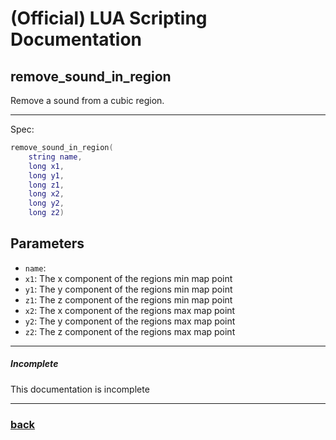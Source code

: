 
# (Official) LUA Scripting Documentation

## remove_sound_in_region

Remove a sound from a cubic region.

___

Spec:

```lua
remove_sound_in_region(
	string name,
	long x1,
	long y1,
	long z1,
	long x2,
	long y2,
	long z2)
```

## Parameters

- `name`: 
- `x1`: The x component of the regions min map point
- `y1`: The y component of the regions min map point
- `z1`: The z component of the regions min map point
- `x2`: The x component of the regions max map point
- `y2`: The y component of the regions max map point
- `z2`: The z component of the regions max map point

___

##### Incomplete

This documentation is incomplete

___

### [back](../sound)
